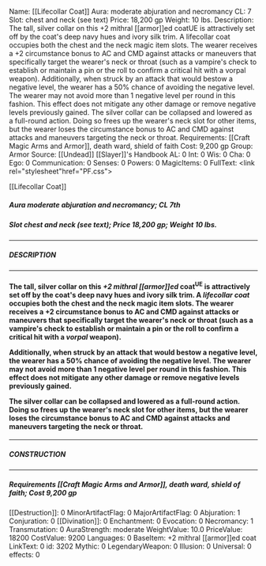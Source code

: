 Name: [[Lifecollar Coat]]
Aura: moderate abjuration and necromancy
CL: 7
Slot: chest and neck (see text)
Price: 18,200 gp
Weight: 10 lbs.
Description: The tall, silver collar on this +2 mithral [[armor]]ed coatUE is attractively set off by the coat's deep navy hues and ivory silk trim. A lifecollar coat occupies both the chest and the neck magic item slots. The wearer receives a +2 circumstance bonus to AC and CMD against attacks or maneuvers that specifically target the wearer's neck or throat (such as a vampire's check to establish or maintain a pin or the roll to confirm a critical hit with a vorpal weapon). Additionally, when struck by an attack that would bestow a negative level, the wearer has a 50% chance of avoiding the negative level. The wearer may not avoid more than 1 negative level per round in this fashion. This effect does not mitigate any other damage or remove negative levels previously gained. The silver collar can be collapsed and lowered as a full-round action. Doing so frees up the wearer's neck slot for other items, but the wearer loses the circumstance bonus to AC and CMD against attacks and maneuvers targeting the neck or throat.
Requirements: [[Craft Magic Arms and Armor]], death ward, shield of faith
Cost: 9,200 gp
Group: Armor
Source: [[Undead]] [[Slayer]]'s Handbook
AL: 0
Int: 0
Wis: 0
Cha: 0
Ego: 0
Communication: 0
Senses: 0
Powers: 0
MagicItems: 0
FullText: <link rel="stylesheet"href="PF.css"><div class="heading"><p class="alignleft">[[Lifecollar Coat]]</p><div style="clear: both;"></div></div><div><h5><b>Aura </b>moderate abjuration and necromancy; <b>CL </b>7th</h5><h5><b>Slot </b>chest and neck (see text); <b>Price </b>18,200 gp; <b>Weight </b>10 lbs.</h5></div><hr/><div><h5><b>DESCRIPTION</b></h5></div><hr/><div><h4><p>The tall, silver collar on this <i>+2 mithral [[armor]]ed</i> coat<sup>UE</sup> is attractively set off by the coat's deep navy hues and ivory silk trim. A <i>lifecollar coat</i> occupies both the chest and the neck magic item slots. The wearer receives a +2 circumstance bonus to AC and CMD against attacks or maneuvers that specifically target the wearer's neck or throat (such as a vampire's check to establish or maintain a pin or the roll to confirm a critical hit with a <i>vorpal</i> weapon).</p><p>Additionally, when struck by an attack that would bestow a negative level, the wearer has a 50% chance of avoiding the negative level. The wearer may not avoid more than 1 negative level per round in this fashion. This effect does not mitigate any other damage or remove negative levels previously gained.</p><p>The silver collar can be collapsed and lowered as a full-round action. Doing so frees up the wearer's neck slot for other items, but the wearer loses the circumstance bonus to AC and CMD against attacks and maneuvers targeting the neck or throat.</p></h4></div><hr/><div><h5><b>CONSTRUCTION</b></h5></div><hr/><div><h5><b>Requirements </b>[[Craft Magic Arms and Armor]], <i>death ward</i>, <i>shield of faith</i>; <b>Cost </b>9,200 gp</h5></div>
[[Destruction]]: 0
MinorArtifactFlag: 0
MajorArtifactFlag: 0
Abjuration: 1
Conjuration: 0
[[Divination]]: 0
Enchantment: 0
Evocation: 0
Necromancy: 1
Transmutation: 0
AuraStrength: moderate
WeightValue: 10.0
PriceValue: 18200
CostValue: 9200
Languages: 0
BaseItem: +2 mithral [[armor]]ed coat
LinkText: 0
id: 3202
Mythic: 0
LegendaryWeapon: 0
Illusion: 0
Universal: 0
effects: 0

